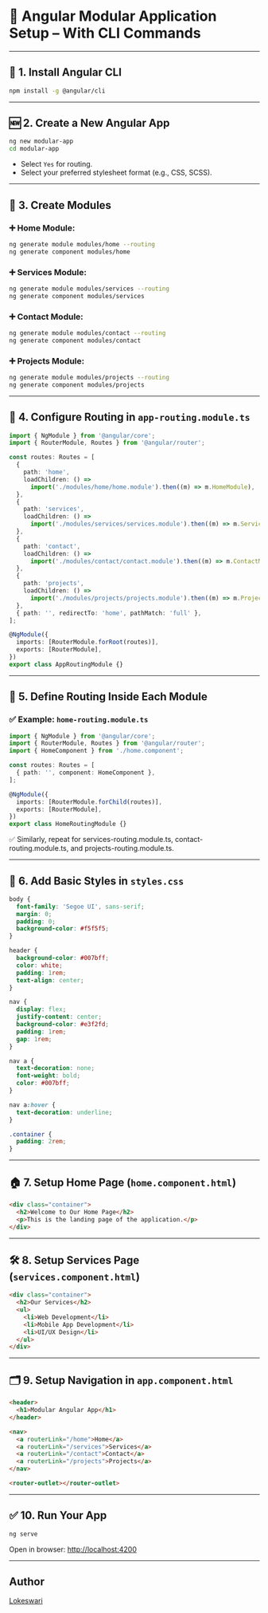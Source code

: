 # 📁 Angular Modular Application Setup – With CLI Commands

---

## 🔧 1. Install Angular CLI
```bash
npm install -g @angular/cli
```

---

## 🆕 2. Create a New Angular App
```bash
ng new modular-app
cd modular-app
```

- Select `Yes` for routing.
- Select your preferred stylesheet format (e.g., CSS, SCSS).

---

## 📁 3. Create Modules

### ➕ Home Module:
```bash
ng generate module modules/home --routing
ng generate component modules/home
```

### ➕ Services Module:
```bash
ng generate module modules/services --routing
ng generate component modules/services
```

### ➕ Contact Module:
```bash
ng generate module modules/contact --routing
ng generate component modules/contact
```

### ➕ Projects Module:
```bash
ng generate module modules/projects --routing
ng generate component modules/projects
```

---

## 🔗 4. Configure Routing in `app-routing.module.ts`
```ts
import { NgModule } from '@angular/core';
import { RouterModule, Routes } from '@angular/router';

const routes: Routes = [
  {
    path: 'home',
    loadChildren: () =>
      import('./modules/home/home.module').then((m) => m.HomeModule),
  },
  {
    path: 'services',
    loadChildren: () =>
      import('./modules/services/services.module').then((m) => m.ServicesModule),
  },
  {
    path: 'contact',
    loadChildren: () =>
      import('./modules/contact/contact.module').then((m) => m.ContactModule),
  },
  {
    path: 'projects',
    loadChildren: () =>
      import('./modules/projects/projects.module').then((m) => m.ProjectsModule),
  },
  { path: '', redirectTo: 'home', pathMatch: 'full' },
];

@NgModule({
  imports: [RouterModule.forRoot(routes)],
  exports: [RouterModule],
})
export class AppRoutingModule {}
```

---

## 📁 5. Define Routing Inside Each Module

### ✅ Example: `home-routing.module.ts`
```ts
import { NgModule } from '@angular/core';
import { RouterModule, Routes } from '@angular/router';
import { HomeComponent } from './home.component';

const routes: Routes = [
  { path: '', component: HomeComponent },
];

@NgModule({
  imports: [RouterModule.forChild(routes)],
  exports: [RouterModule],
})
export class HomeRoutingModule {}
```

✅ Similarly, repeat for services-routing.module.ts, contact-routing.module.ts, and projects-routing.module.ts.

---

## 🎨 6. Add Basic Styles in `styles.css`
```css
body {
  font-family: 'Segoe UI', sans-serif;
  margin: 0;
  padding: 0;
  background-color: #f5f5f5;
}

header {
  background-color: #007bff;
  color: white;
  padding: 1rem;
  text-align: center;
}

nav {
  display: flex;
  justify-content: center;
  background-color: #e3f2fd;
  padding: 1rem;
  gap: 1rem;
}

nav a {
  text-decoration: none;
  font-weight: bold;
  color: #007bff;
}

nav a:hover {
  text-decoration: underline;
}

.container {
  padding: 2rem;
}
```

---

## 🏠 7. Setup Home Page (`home.component.html`)
```html
<div class="container">
  <h2>Welcome to Our Home Page</h2>
  <p>This is the landing page of the application.</p>
</div>
```

---

## 🛠 8. Setup Services Page (`services.component.html`)
```html
<div class="container">
  <h2>Our Services</h2>
  <ul>
    <li>Web Development</li>
    <li>Mobile App Development</li>
    <li>UI/UX Design</li>
  </ul>
</div>
```

---

## 🗂 9. Setup Navigation in `app.component.html`
```html
<header>
  <h1>Modular Angular App</h1>
</header>

<nav>
  <a routerLink="/home">Home</a>
  <a routerLink="/services">Services</a>
  <a routerLink="/contact">Contact</a>
  <a routerLink="/projects">Projects</a>
</nav>

<router-outlet></router-outlet>
```

---

## ✅ 10. Run Your App
```bash
ng serve
```

Open in browser: [http://localhost:4200](http://localhost:4200)

---

## Author
[Lokeswari](https://github.com/LokiRameshBabu)

